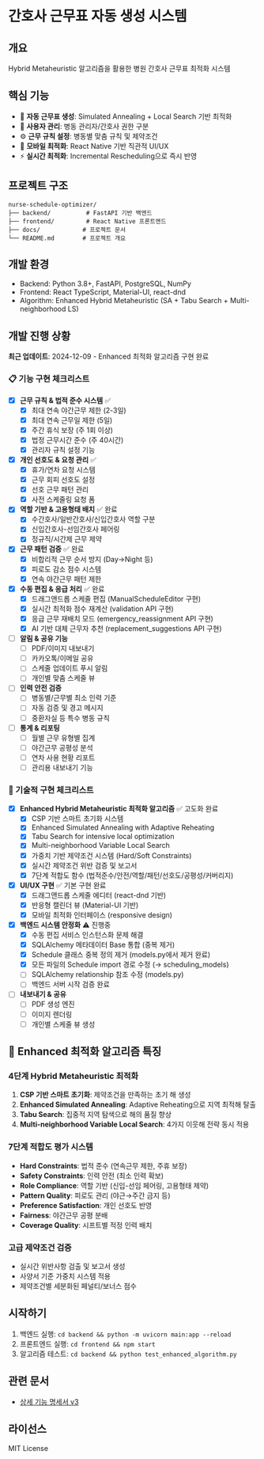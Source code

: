 # 간호사 근무표 자동 생성 시스템

## 개요
Hybrid Metaheuristic 알고리즘을 활용한 병원 간호사 근무표 최적화 시스템

## 핵심 기능
- 🤖 **자동 근무표 생성**: Simulated Annealing + Local Search 기반 최적화
- 👥 **사용자 관리**: 병동 관리자/간호사 권한 구분
- ⚙️ **근무 규칙 설정**: 병동별 맞춤 규칙 및 제약조건
- 📱 **모바일 최적화**: React Native 기반 직관적 UI/UX
- ⚡ **실시간 최적화**: Incremental Rescheduling으로 즉시 반영

## 프로젝트 구조
```
nurse-schedule-optimizer/
├── backend/          # FastAPI 기반 백엔드
├── frontend/         # React Native 프론트엔드
├── docs/            # 프로젝트 문서
└── README.md        # 프로젝트 개요
```

## 개발 환경
- Backend: Python 3.8+, FastAPI, PostgreSQL, NumPy
- Frontend: React TypeScript, Material-UI, react-dnd
- Algorithm: Enhanced Hybrid Metaheuristic (SA + Tabu Search + Multi-neighborhood LS)

## 개발 진행 상황

**최근 업데이트**: 2024-12-09 - Enhanced 최적화 알고리즘 구현 완료

### 📋 기능 구현 체크리스트
- [x] **근무 규칙 & 법적 준수 시스템** ✅
  - [x] 최대 연속 야간근무 제한 (2-3일)
  - [x] 최대 연속 근무일 제한 (5일)
  - [x] 주간 휴식 보장 (주 1회 이상)
  - [x] 법정 근무시간 준수 (주 40시간)
  - [x] 관리자 규칙 설정 기능

- [x] **개인 선호도 & 요청 관리** ✅
  - [x] 휴가/연차 요청 시스템
  - [x] 근무 회피 선호도 설정
  - [x] 선호 근무 패턴 관리
  - [x] 사전 스케줄링 요청 폼

- [x] **역할 기반 & 고용형태 배치** ✅ 완료
  - [x] 수간호사/일반간호사/신입간호사 역할 구분
  - [x] 신입간호사-선임간호사 페어링
  - [x] 정규직/시간제 근무 제약

- [x] **근무 패턴 검증** ✅ 완료
  - [x] 비합리적 근무 순서 방지 (Day→Night 등)
  - [x] 피로도 감소 점수 시스템
  - [x] 연속 야간근무 패턴 제한

- [x] **수동 편집 & 응급 처리** ✅ 완료
  - [x] 드래그앤드롭 스케줄 편집 (ManualScheduleEditor 구현)
  - [x] 실시간 최적화 점수 재계산 (validation API 구현)
  - [x] 응급 근무 재배치 모드 (emergency_reassignment API 구현)
  - [x] AI 기반 대체 근무자 추천 (replacement_suggestions API 구현)

- [ ] **알림 & 공유 기능**
  - [ ] PDF/이미지 내보내기
  - [ ] 카카오톡/이메일 공유
  - [ ] 스케줄 업데이트 푸시 알림
  - [ ] 개인별 맞춤 스케줄 뷰

- [ ] **인력 안전 검증**
  - [ ] 병동별/근무별 최소 인력 기준
  - [ ] 자동 검증 및 경고 메시지
  - [ ] 중환자실 등 특수 병동 규칙

- [ ] **통계 & 리포팅**
  - [ ] 월별 근무 유형별 집계
  - [ ] 야간근무 공평성 분석
  - [ ] 연차 사용 현황 리포트
  - [ ] 관리용 내보내기 기능

### 🔧 기술적 구현 체크리스트
- [x] **Enhanced Hybrid Metaheuristic 최적화 알고리즘** ✅ 고도화 완료
  - [x] CSP 기반 스마트 초기화 시스템
  - [x] Enhanced Simulated Annealing with Adaptive Reheating
  - [x] Tabu Search for intensive local optimization
  - [x] Multi-neighborhood Variable Local Search
  - [x] 가중치 기반 제약조건 시스템 (Hard/Soft Constraints)
  - [x] 실시간 제약조건 위반 검증 및 보고서
  - [x] 7단계 적합도 함수 (법적준수/안전/역할/패턴/선호도/공평성/커버리지)

- [x] **UI/UX 구현** ✅ 기본 구현 완료
  - [x] 드래그앤드롭 스케줄 에디터 (react-dnd 기반)
  - [x] 반응형 캘린더 뷰 (Material-UI 기반)
  - [x] 모바일 최적화 인터페이스 (responsive design)

- [x] **백엔드 시스템 안정화** ⚠️ 진행중
  - [x] 수동 편집 서비스 인스턴스화 문제 해결
  - [x] SQLAlchemy 메타데이터 Base 통합 (중복 제거)
  - [x] Schedule 클래스 중복 정의 제거 (models.py에서 제거 완료)
  - [x] 모든 파일의 Schedule import 경로 수정 (→ scheduling_models)
  - [ ] SQLAlchemy relationship 참조 수정 (models.py)
  - [ ] 백엔드 서버 시작 검증 완료

- [ ] **내보내기 & 공유**
  - [ ] PDF 생성 엔진
  - [ ] 이미지 렌더링
  - [ ] 개인별 스케줄 뷰 생성

## 🧠 Enhanced 최적화 알고리즘 특징

### 4단계 Hybrid Metaheuristic 최적화
1. **CSP 기반 스마트 초기화**: 제약조건을 만족하는 초기 해 생성
2. **Enhanced Simulated Annealing**: Adaptive Reheating으로 지역 최적해 탈출
3. **Tabu Search**: 집중적 지역 탐색으로 해의 품질 향상
4. **Multi-neighborhood Variable Local Search**: 4가지 이웃해 전략 동시 적용

### 7단계 적합도 평가 시스템
- **Hard Constraints**: 법적 준수 (연속근무 제한, 주휴 보장)
- **Safety Constraints**: 인력 안전 (최소 인력 확보)
- **Role Compliance**: 역할 기반 (신입-선임 페어링, 고용형태 제약)
- **Pattern Quality**: 피로도 관리 (야근→주간 금지 등)
- **Preference Satisfaction**: 개인 선호도 반영
- **Fairness**: 야간근무 공평 분배
- **Coverage Quality**: 시프트별 적정 인력 배치

### 고급 제약조건 검증
- 실시간 위반사항 검출 및 보고서 생성
- 사양서 기준 가중치 시스템 적용
- 제약조건별 세분화된 페널티/보너스 점수

## 시작하기
1. 백엔드 실행: `cd backend && python -m uvicorn main:app --reload`
2. 프론트엔드 실행: `cd frontend && npm start`
3. 알고리즘 테스트: `cd backend && python test_enhanced_algorithm.py`

## 관련 문서
- [상세 기능 명세서 v3](./docs/functional-algorithm-spec-v3.md)

## 라이선스
MIT License